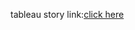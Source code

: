 tableau story link:[click here](https://public.tableau.com/app/profile/shaik.shajid.basha/viz/UNESCOfinal_17511300676570/Dashboard)
